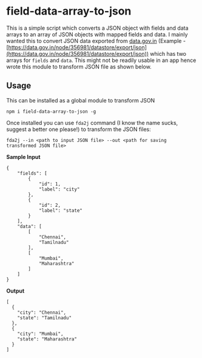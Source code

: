 # field-data-array-to-json

This is a simple script which converts a JSON object with fields and data arrays to an array of JSON objects with mapped  fields and data. I mainly wanted this to convert JSON data exported from [data.gov.in](https://data.gov.in/) (Example - [https://data.gov.in/node/356981/datastore/export/json](https://data.gov.in/node/356981/datastore/export/json)) which has two arrays for `fields` and `data`. This might not be readily usable in an app hence wrote this module to transform JSON file as shown below.

## Usage

This can be installed as a global module to transform JSON
```
npm i field-data-array-to-json -g
```
Once installed you can use `fda2j` command (I know the name sucks, suggest a better one please!) to transform the JSON files:
```
fda2j --in <path to input JSON file> --out <path for saving transformed JSON file>
```


**Sample Input**

```
{
	"fields": [
		{
			"id": 1,
			"label": "city"
		},
		{
			"id": 2,
			"label": "state"
		}
	],
	"data": [
		[
			"Chennai",
			"Tamilnadu"
		],
		[
			"Mumbai",
			"Maharashtra"
		]
	]
}
```
**Output**
```
[
  {
    "city": "Chennai",
    "state": "Tamilnadu"
  },
  {
    "city": "Mumbai",
    "state": "Maharashtra"
  }
]
```


